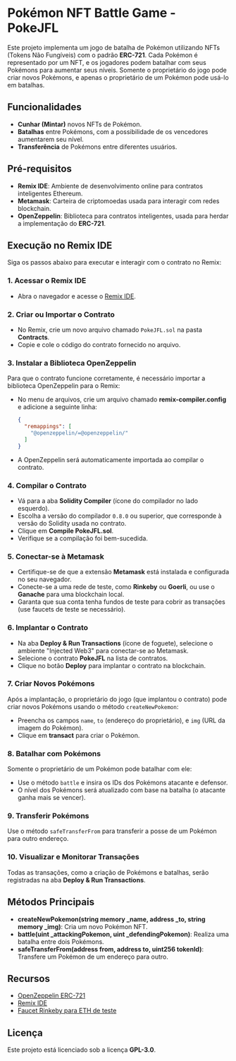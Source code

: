 
# Pokémon NFT Battle Game - PokeJFL

Este projeto implementa um jogo de batalha de Pokémon utilizando NFTs (Tokens Não Fungíveis) com o padrão **ERC-721**. Cada Pokémon é representado por um NFT, e os jogadores podem batalhar com seus Pokémons para aumentar seus níveis. Somente o proprietário do jogo pode criar novos Pokémons, e apenas o proprietário de um Pokémon pode usá-lo em batalhas.

## Funcionalidades

- **Cunhar (Mintar)** novos NFTs de Pokémon.
- **Batalhas** entre Pokémons, com a possibilidade de os vencedores aumentarem seu nível.
- **Transferência** de Pokémons entre diferentes usuários.

## Pré-requisitos

- **Remix IDE**: Ambiente de desenvolvimento online para contratos inteligentes Ethereum.
- **Metamask**: Carteira de criptomoedas usada para interagir com redes blockchain.
- **OpenZeppelin**: Biblioteca para contratos inteligentes, usada para herdar a implementação do **ERC-721**.

## Execução no Remix IDE

Siga os passos abaixo para executar e interagir com o contrato no Remix:

### 1. Acessar o Remix IDE

- Abra o navegador e acesse o [Remix IDE](https://remix.ethereum.org/).

### 2. Criar ou Importar o Contrato

- No Remix, crie um novo arquivo chamado `PokeJFL.sol` na pasta **Contracts**.
- Copie e cole o código do contrato fornecido no arquivo.

### 3. Instalar a Biblioteca OpenZeppelin

Para que o contrato funcione corretamente, é necessário importar a biblioteca OpenZeppelin para o Remix:

- No menu de arquivos, crie um arquivo chamado **remix-compiler.config** e adicione a seguinte linha:

  ```json
  {
    "remappings": [
      "@openzeppelin/=@openzeppelin/"
    ]
  }
  ```

- A OpenZeppelin será automaticamente importada ao compilar o contrato.

### 4. Compilar o Contrato

- Vá para a aba **Solidity Compiler** (ícone do compilador no lado esquerdo).
- Escolha a versão do compilador `0.8.0` ou superior, que corresponde à versão do Solidity usada no contrato.
- Clique em **Compile PokeJFL.sol**.
- Verifique se a compilação foi bem-sucedida.

### 5. Conectar-se à Metamask

- Certifique-se de que a extensão **Metamask** está instalada e configurada no seu navegador.
- Conecte-se a uma rede de teste, como **Rinkeby** ou **Goerli**, ou use o **Ganache** para uma blockchain local.
- Garanta que sua conta tenha fundos de teste para cobrir as transações (use faucets de teste se necessário).

### 6. Implantar o Contrato

- Na aba **Deploy & Run Transactions** (ícone de foguete), selecione o ambiente "Injected Web3" para conectar-se ao Metamask.
- Selecione o contrato **PokeJFL** na lista de contratos.
- Clique no botão **Deploy** para implantar o contrato na blockchain.

### 7. Criar Novos Pokémons

Após a implantação, o proprietário do jogo (que implantou o contrato) pode criar novos Pokémons usando o método `createNewPokemon`:

- Preencha os campos `name`, `to` (endereço do proprietário), e `img` (URL da imagem do Pokémon).
- Clique em **transact** para criar o Pokémon.

### 8. Batalhar com Pokémons

Somente o proprietário de um Pokémon pode batalhar com ele:

- Use o método `battle` e insira os IDs dos Pokémons atacante e defensor.
- O nível dos Pokémons será atualizado com base na batalha (o atacante ganha mais se vencer).

### 9. Transferir Pokémons

Use o método `safeTransferFrom` para transferir a posse de um Pokémon para outro endereço.

### 10. Visualizar e Monitorar Transações

Todas as transações, como a criação de Pokémons e batalhas, serão registradas na aba **Deploy & Run Transactions**.

## Métodos Principais

- **createNewPokemon(string memory _name, address _to, string memory _img)**: Cria um novo Pokémon NFT.
- **battle(uint _attackingPokemon, uint _defendingPokemon)**: Realiza uma batalha entre dois Pokémons.
- **safeTransferFrom(address from, address to, uint256 tokenId)**: Transfere um Pokémon de um endereço para outro.

## Recursos

- [OpenZeppelin ERC-721](https://docs.openzeppelin.com/contracts/4.x/erc721)
- [Remix IDE](https://remix.ethereum.org/)
- [Faucet Rinkeby para ETH de teste](https://faucet.rinkeby.io/)

## Licença

Este projeto está licenciado sob a licença **GPL-3.0**.
